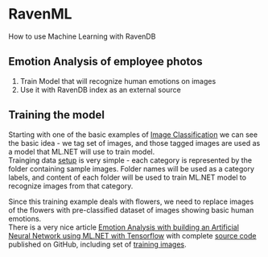 # RavenML

How to use Machine Learning with RavenDB

## Emotion Analysis of employee photos

1. Train Model that will recognize human emotions on images
2. Use it with RavenDB index as an external source

## Training the model

Starting with one of the basic examples of [Image Classification](https://github.com/dotnet/machinelearning-samples/tree/master/samples/csharp/getting-started/DeepLearning_ImageClassification_Training) we can see the basic idea - we tag set of images, and those tagged images are used as a model that ML.NET 
will use to train model.  
Trainging data [setup](https://github.com/dotnet/machinelearning-samples/tree/master/samples/csharp/getting-started/DeepLearning_ImageClassification_Training/ImageClassification.Train/assets/inputs/images/flower_photos_small_set) is very simple - each category is represented by 
the folder containing sample images. Folder names will be used as a category labels, and content of each folder will be used to train ML.NET model to recognize 
images from that category.

Since this training example deals with flowers, we need to replace images of the flowers with pre-classified dataset of images showing basic human emotions.  
There is a very nice article [Emotion Analysis with building an Artificial Neural Network using ML.NET with Tensorflow](https://medium.com/analytics-vidhya/emotion-analysis-with-building-an-artificial-neural-network-using-ml-net-powered-by-tensorflow-dd08aeb9aad7) with complete [source code](https://github.com/y3n3rrr/EmotionAnalysisWithMLNET) 
published on GitHub, including set of [training images](https://github.com/y3n3rrr/EmotionAnalysisWithMLNET/tree/master/assets/inputs/images).
